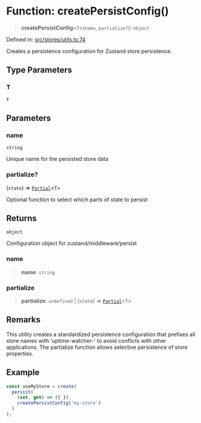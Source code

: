 # Function: createPersistConfig()

> **createPersistConfig**\<`T`\>(`name`, `partialize?`): `object`

Defined in: [src/stores/utils.ts:74](https://github.com/Nick2bad4u/Uptime-Watcher/blob/8a1973382d5fe14c52996ecda381894eb7ecd4a6/src/stores/utils.ts#L74)

Creates a persistence configuration for Zustand store persistence.

## Type Parameters

### T

`T`

## Parameters

### name

`string`

Unique name for the persisted store data

### partialize?

(`state`) => [`Partial`](https://www.typescriptlang.org/docs/handbook/utility-types.html#partialtype)\<`T`\>

Optional function to select which parts of state to persist

## Returns

`object`

Configuration object for zustand/middleware/persist

### name

> **name**: `string`

### partialize

> **partialize**: `undefined` \| (`state`) => [`Partial`](https://www.typescriptlang.org/docs/handbook/utility-types.html#partialtype)\<`T`\>

## Remarks

This utility creates a standardized persistence configuration that prefixes
all store names with 'uptime-watcher-' to avoid conflicts with other applications.
The partialize function allows selective persistence of store properties.

## Example

```typescript
const useMyStore = create(
  persist(
    (set, get) => ({ }),
    createPersistConfig('my-store')
  )
);
```
